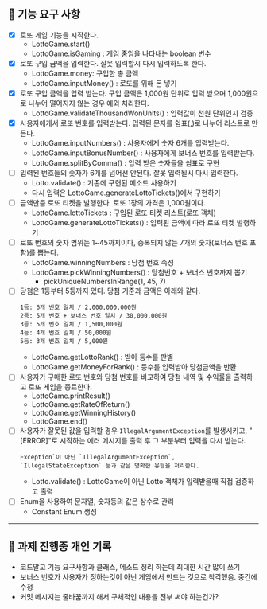 ## 🚀 기능 요구 사항

- [x] 로또 게임 기능을 시작한다.
    - LottoGame.start()
    - LottoGame.isGaming : 게임 중임을 나타내는 boolean 변수
- [x] 로또 구입 금액을 입력한다. 잘못 입력할시 다시 입력하도록 한다.
    - LottoGame.money: 구입한 총 금액
    - LottoGame.inputMoney() : 로또를 위해 돈 넣기
- [x] 로또 구입 금액을 입력 받는다. 구입 금액은 1,000원 단위로 입력 받으며 1,000원으로 나누어 떨어지지 않는 경우 예외 처리한다.
    - LottoGame.validateThousandWonUnits() : 입력값이 천원 단위인지 검증
- [x] 사용자에게서 로또 번호를 입력받는다. 입력된 문자를 쉼표(,)로 나누어 리스트로 만든다.
    - LottoGame.inputNumbers() : 사용자에게 숫자 6개를 입력받는다.
    - LottoGame.inputBonusNumber() : 사용자에게 보너스 번호를 입력받는다.
    - LottoGame.splitByComma() : 입력 받은 숫자들을 쉼표로 구현
- [ ] 입력된 번호들의 숫자가 6개를 넘어선 안된다. 잘못 입력될시 다시 입력한다.
    - Lotto.validate() : 기존에 구현된 메소드 사용하기
    - 다시 입력은 LottoGame.generateLottoTickets()에서 구현하기
- [ ] 금액만큼 로또 티켓을 발행한다. 로또 1장의 가격은 1,000원이다.
    - LottoGame.lottoTickets<Lotto> : 구입된 로또 티켓 리스트(로또 객체)
    - LottoGame.generateLottoTickets() : 입력된 금액에 따라 로또 티켓 발행하기
- [ ] 로또 번호의 숫자 범위는 1~45까지이다, 중복되지 않는 7개의 숫자(보너스 번호 포함)를 뽑는다.
    - LottoGame.winningNumbers : 당첨 번호 속성
    - LottoGame.pickWinningNumbers() :  당첨번호 + 보너스 번호까지 뽑기
        - pickUniqueNumbersInRange(1, 45, 7)
- [ ] 당첨은 1등부터 5등까지 있다. 당첨 기준과 금액은 아래와 같다.
    ```
    1등: 6개 번호 일치 / 2,000,000,000원
    2등: 5개 번호 + 보너스 번호 일치 / 30,000,000원
    3등: 5개 번호 일치 / 1,500,000원
    4등: 4개 번호 일치 / 50,000원
    5등: 3개 번호 일치 / 5,000원
    ```
    - LottoGame.getLottoRank() :  받아 등수를 판별
    - LottoGame.getMoneyForRank() : 등수를 입력받아 당첨금액을 반환
- [ ] 사용자가 구매한 로또 번호와 당첨 번호를 비교하여 당첨 내역 및 수익률을 출력하고 로또 게임을 종료한다.
    - LottoGame.printResult()
    - LottoGame.getRateOfReturn()
    - LottoGame.getWinningHistory()
    - LottoGame.end()
- [ ] 사용자가 잘못된 값을 입력할 경우 `IllegalArgumentException`를 발생시키고, "[ERROR]"로 시작하는 에러 메시지를 출력 후 그 부분부터 입력을 다시 받는다.
    ```
    Exception`이 아닌 `IllegalArgumentException`, `IllegalStateException` 등과 같은 명확한 유형을 처리한다.
    ```
    - Lotto.validate() : LottoGame이 아닌 Lotto 객체가 입력받을때 직접 검증하고 출력
- [ ] Enum을 사용하여 문자열, 숫자등의 값은 상수로 관리
    - Constant Enum 생성

---

## 📝 과제 진행중 개인 기록

- 코드말고 기능 요구사항과 클래스, 메소드 정리 하는데 최대한 시간 많이 쓰기
- 보너스 번호가 사용자가 정하는것이 아닌 게임에서 만드는 것으로 착각했음. 중간에 수정
- 커밋 메시지는 줄바꿈까지 해서 구체적인 내용을 전부 써야 하는건가? 